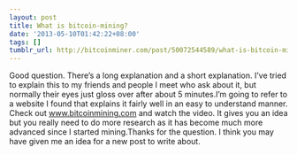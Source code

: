 ```yaml
---
layout: post
title: What is bitcoin-mining?
date: '2013-05-10T01:42:22+08:00'
tags: []
tumblr_url: http://bitcoinminer.com/post/50072544589/what-is-bitcoin-mining
---
```

Good question. There’s a long explanation and a short explanation. I’ve tried to explain this to my friends and people I meet who ask about it, but normally their eyes just gloss over after about 5 minutes.I’m going to refer to a website I found that explains it fairly well in an easy to understand manner. Check out www.bitcoinmining.com and watch the video. It gives you an idea but you really need to do more research as it has become much more advanced since I started mining.Thanks for the question. I think you may have given me an idea for a new post to write about.
